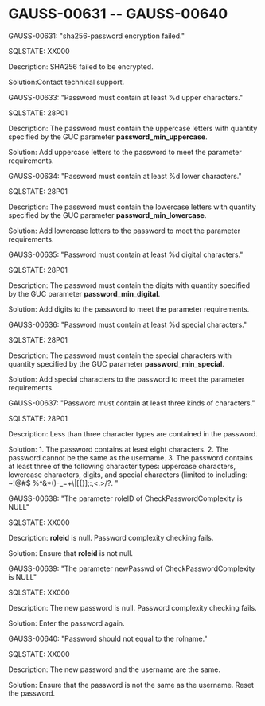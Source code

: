 # GAUSS-00631 -- GAUSS-00640<a name="EN-US_TOPIC_0302073340"></a>

GAUSS-00631: "sha256-password encryption failed."

SQLSTATE: XX000

Description: SHA256 failed to be encrypted.

Solution:Contact technical support.

GAUSS-00633: "Password must contain at least %d upper characters."

SQLSTATE: 28P01

Description: The password must contain the uppercase letters with quantity specified by the GUC parameter  **password\_min\_uppercase**.

Solution: Add uppercase letters to the password to meet the parameter requirements.

GAUSS-00634: "Password must contain at least %d lower characters."

SQLSTATE: 28P01

Description: The password must contain the lowercase letters with quantity specified by the GUC parameter  **password\_min\_lowercase**.

Solution: Add lowercase letters to the password to meet the parameter requirements.

GAUSS-00635: "Password must contain at least %d digital characters."

SQLSTATE: 28P01

Description: The password must contain the digits with quantity specified by the GUC parameter  **password\_min\_digital**.

Solution: Add digits to the password to meet the parameter requirements.

GAUSS-00636: "Password must contain at least %d special characters."

SQLSTATE: 28P01

Description: The password must contain the special characters with quantity specified by the GUC parameter  **password\_min\_special**.

Solution: Add special characters to the password to meet the parameter requirements.

GAUSS-00637: "Password must contain at least three kinds of characters."

SQLSTATE: 28P01

Description: Less than three character types are contained in the password.

Solution: 1. The password contains at least eight characters. 2. The password cannot be the same as the username. 3. The password contains at least three of the following character types: uppercase characters, lowercase characters, digits, and special characters \(limited to including: \~!@\#$ %^&\*\(\)-\_=+\\|\[\{\}\];:,<.\>/?. "

GAUSS-00638: "The parameter roleID of CheckPasswordComplexity is NULL"

SQLSTATE: XX000

Description:  **roleid**  is null. Password complexity checking fails.

Solution: Ensure that  **roleid**  is not null.

GAUSS-00639: "The parameter newPasswd of CheckPasswordComplexity is NULL"

SQLSTATE: XX000

Description: The new password is null. Password complexity checking fails.

Solution: Enter the password again.

GAUSS-00640: "Password should not equal to the rolname."

SQLSTATE: XX000

Description: The new password and the username are the same.

Solution: Ensure that the password is not the same as the username. Reset the password.

